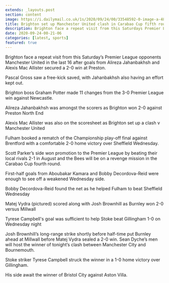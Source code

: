 ```yaml
---
extends: _layouts.post
section: content
image: https://i.dailymail.co.uk/1s/2020/09/24/00/33548592-0-image-a-48_1600902724767.jpg 
title: Brighton set up Manchester United clash in Carabao Cup fifth round with Fulham also through 
description: Brighton face a repeat visit from this Saturdays Premier League opponents Manchester United in the last 16 of the Carabao Cup after beating Preston. 
date: 2020-09-24-00-21-06 
categories: [latest, sports] 
featured: true 
--- 
```

Brighton face a repeat visit from this Saturday’s Premier League opponents Manchester United in the last 16 after goals from Alireza Jahanbakhsh and Alexis Mac Allister secured a 2-0 win at Preston. 

Pascal Gross saw a free-kick saved, with Jahanbakhsh also having an effort kept out. 

Brighton boss Graham Potter made 11 changes from the 3-0 Premier League win against Newcastle.

Alireza Jahanbakhsh was amongst the scorers as Brighton won 2-0 against Preston North End

Alexis Mac Allister was also on the scoresheet as Brighton set up a clash v Manchester United

Fulham booked a rematch of the Championship play-off final against Brentford with a comfortable 2-0 home victory over Sheffield Wednesday.

Scott Parker’s side won promotion to the Premier League by beating their local rivals 2-1 in August and the Bees will be on a revenge mission in the Carabao Cup fourth round.

First-half goals from Aboubakar Kamara and Bobby Decordova-Reid were enough to see off a weakened Wednesday side.

Bobby Decordova-Reid found the net as he helped Fulham to beat Sheffield Wednesday

Matej Vydra (pictured) scored along with Josh Brownhill as Burnley won 2-0 versus Millwall

Tyrese Campbell's goal was sufficient to help Stoke beat Gillingham 1-0 on Wednesday night

Josh Brownhill’s long-range strike shortly before half-time put Burnley ahead at Millwall before Matej Vydra sealed a 2-0 win. Sean Dyche’s men will host the winner of tonight’s clash between Manchester City and Bournemouth.

Stoke striker Tyrese Campbell struck the winner in a 1-0 home victory over Gillingham.

His side await the winner of Bristol City against Aston Villa.

